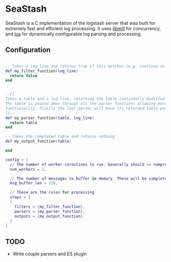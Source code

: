# SeaStash

SeaStash is a C implementation of the logstash server that was built for extremely fast and efficient log processing. It uses [libmill](http://libmill.org/) for concurrency, and [lua](http://www.lua.org/) for dynamically configurable log parsing and processing.

## Configuration
```lua

-- Takes a log_line and returns true if this matches (e.g. continue on the pipeline)
def my_filter_function(log_line)
  return false
end


--[[
Takes a table and a log line, returning the table (optionally modified within the function).
The table is passed down through all the parser functions allowing more dynamic forms of chaining
functionality. Finally the last parser will have its returned table passed to the outputs
]]--
def my_parser_function(table, log_line)
  return table
end

-- Takes the completed table and returns nothing
def my_output_function(table)

end

config = {
  // The number of worker-coroutines to run. Generally should == numproc
  num_workers = 2,

  // The number of messages to buffer in memory. These will be completely lost if the process dies
  msg_buffer_len = 128,

  // These are the rules for processing
  steps = {
  {
    filters = {my_filter_function},
    parsers = {my_parser_function},
    outputs = {my_output_function}
  }
}
```

## TODO
- Write couple parsers and ES plugin

